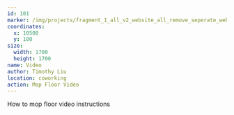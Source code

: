 ```yaml
---
id: 101
marker: /img/projects/fragment_1_all_v2_website_all_remove_seperate_webp-32.webp
coordinates:
  x: 10500
  y: 100
size:
  width: 1700
  height: 1700
name: Video
author: Timothy Liu
location: coworking
action: Mop Floor Video
---
```


How to mop floor video instructions
